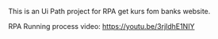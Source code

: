 This is an Ui Path project for RPA get kurs fom banks website.

RPA Running process video: https://youtu.be/3rjldhE1NIY
